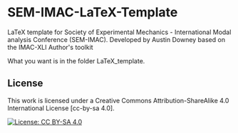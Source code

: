 # SEM-IMAC-LaTeX-Template

LaTeX template for Society of Experimental Mechanics - International Modal analysis Conference (SEM-IMAC). Developed by Austin Downey based on the IMAC-XLI Author's toolkit

What you want is in the folder LaTeX_template. 

## License

This work is licensed under a Creative Commons Attribution-ShareAlike 4.0 International License [cc-by-sa 4.0].

[![License: CC BY-SA 4.0](https://img.shields.io/badge/License-CC_BY--SA_4.0-lightgrey.svg)](https://creativecommons.org/licenses/by-sa/4.0/)



